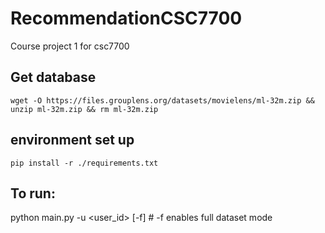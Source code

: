 # RecommendationCSC7700
Course project 1 for csc7700 

## Get database
```wget -O https://files.grouplens.org/datasets/movielens/ml-32m.zip && unzip ml-32m.zip && rm ml-32m.zip```

## environment set up

```pip install -r ./requirements.txt```


## To run:
python main.py -u <user_id> [-f]  # -f enables full dataset mode
